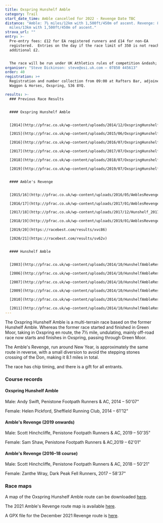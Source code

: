 ```yaml
---
title: Oxspring Hunshelf Amble
category: Trail
start_date_time: Amble cancelled for 2022 - Revenge Date TBC
distance: "Amble: 7½ miles/12km with 1,500ft/450m of ascent. Revenge: 8.1
  miles/13km with 1,500ft/450m of ascent."
strava_url: ""
entry: >-
  Pre-entry fees: £12 for EA registered runners and £14 for non-EA
  registered.  Entries on the day if the race limit of 350 is not reached for an
  additional £2.


  The race will be run under UK Athletics rules of competition &ndash; Multi-Terrain permit applied for. Minimum age to enter is 17 on the day of the race.
organiser: "Steve Dickinson: steve@osi.uk.com – 07850 445613"
order: 40
registration: >+
  Registration and number collection from 09:00 at Rafters Bar, adjoined to the
  Waggon & Horses, Oxspring, S36 8YQ.

results: >-
  ### Previous Race Results


  #### Oxspring Hunshelf Amble


  [2014](http://pfrac.co.uk/wp-content/uploads/2014/12/OxspringHunshelfAmbleResults2014.pdf)

  [2015](http://pfrac.co.uk/wp-content/uploads/2015/06/OxspringHunshelfAmbleResults2015.pdf)

  [2016](http://pfrac.co.uk/wp-content/uploads/2016/07/OxspringHunshelfAmbleResults2016.pdf)

  [2017](http://pfrac.co.uk/wp-content/uploads/2017/07/OxspringHunshelfAmbleResults2017.pdf)

  [2018](http://pfrac.co.uk/wp-content/uploads/2018/07/OxspringHunshelfAmbleResults2018.pdf)

  [2019](http://pfrac.co.uk/wp-content/uploads/2019/07/OxspringHunshelfAmbleResults2019.pdf)


  #### Amble's Revenge


  [2015/16](http://pfrac.co.uk/wp-content/uploads/2016/05/AmblesRevengeResults2016.pdf)

  [2016/17](http://pfrac.co.uk/wp-content/uploads/2017/01/AmblesRevengeResults2017.pdf)

  [2017/18](http://pfrac.co.uk/wp-content/uploads/2017/12/Hunshelf_2017_12_31.pdf)

  [2018/19](http://pfrac.co.uk/wp-content/uploads/2019/01/AmblesRevengeResults2018.pdf)

  [2019/20](https://racebest.com/results/xvc86)

  [2020/21](https://racebest.com/results/sv62v)


  #### Hunshelf Amble


  [2003](http://pfrac.co.uk/wp-content/uploads/2014/10/HunshelfAmbleResults2003.pdf)

  [2006](http://pfrac.co.uk/wp-content/uploads/2014/10/HunshelfAmbleResults2006.pdf)

  [2007](http://pfrac.co.uk/wp-content/uploads/2014/10/HunshelfAmbleResults2007.pdf)

  [2009](http://pfrac.co.uk/wp-content/uploads/2014/10/HunshelfAmbleResults2009.pdf)

  [2010](http://pfrac.co.uk/wp-content/uploads/2014/10/HunshelfAmbleResults2010.pdf)

  [2011](http://pfrac.co.uk/wp-content/uploads/2014/10/HunshelfAmbleResults2011.pdf)
---
```

The Oxspring Hunshelf Amble is a multi-terrain race based on the former Hunshelf Amble. Whereas the former race started and finished in Green Moor, taking in Oxspring en route, the 7½ mile, undulating, mainly off-road race now starts and finishes in Oxspring, passing through Green Moor.

The Amble's Revenge, run around New Year, is approximately the same route in reverse, with a small diversion to avoid the stepping stones crossing of the Don, making it 8.1 miles in total.

The race has chip timing, and there is a gift for all entrants.

### Course records

#### Oxspring Hunshelf Amble

Male: Andy Swift, Penistone Footpath Runners & AC, 2014 &ndash; 50'07"

Female: Helen Pickford, Sheffield Running Club, 2014 &ndash; 61'12"

#### Amble's Revenge (2019 onwards)

Male: Scott Hinchcliffe, Penistone Footpath Runners & AC, 2019 &ndash; 50'35"

Female: Sam Shaw, Penistone Footpath Runners & AC,2019 &ndash; 62'01"

#### Amble's Revenge (2016&ndash;18 course)

Male: Scott Hinchcliffe, Penistone Footpath Runners & AC, 2018 &ndash; 50'21"

Female: Zanthe Wray, Dark Peak Fell Runners, 2017 &ndash; 58'37"

### Race maps

A map of the Oxspring Hunshelf Amble route can be downloaded [here](http://pfrac.co.uk/club-races/oxspring-hunshelf-amble/oxspring-hunshelf-amble-route-map).

The 2021 Amble's Revenge route map is available [here](http://pfrac.co.uk/club-races/oxspring-hunshelf-amble/ambles-revenge-route-2021/).

A GPX file for the December 2021 Revenge route is [here](http://results.pfrac.co.uk/BB_gpx_files/Ambles_Revenge_2021.gpx).